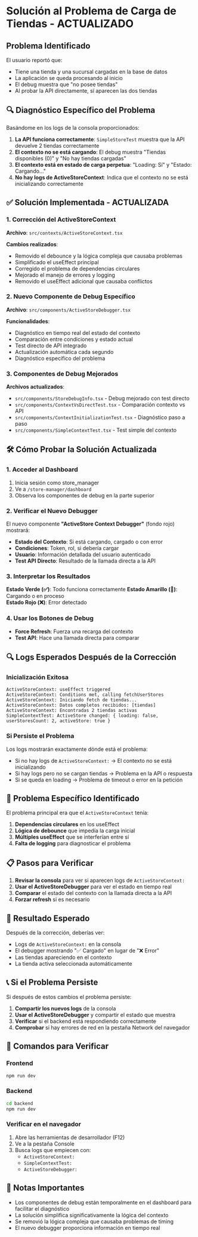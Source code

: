 # Solución al Problema de Carga de Tiendas - ACTUALIZADO

## Problema Identificado

El usuario reportó que:
- Tiene una tienda y una sucursal cargadas en la base de datos
- La aplicación se queda procesando al inicio
- El debug muestra que "no posee tiendas"
- Al probar la API directamente, sí aparecen las dos tiendas

## 🔍 **Diagnóstico Específico del Problema**

Basándome en los logs de la consola proporcionados:

1. **La API funciona correctamente**: `SimpleStoreTest` muestra que la API devuelve 2 tiendas correctamente
2. **El contexto no se está cargando**: El debug muestra "Tiendas disponibles (0)" y "No hay tiendas cargadas"
3. **El contexto está en estado de carga perpetua**: "Loading: Sí" y "Estado: Cargando..."
4. **No hay logs de ActiveStoreContext**: Indica que el contexto no se está inicializando correctamente

## ✅ **Solución Implementada - ACTUALIZADA**

### 1. Corrección del ActiveStoreContext

**Archivo**: `src/contexts/ActiveStoreContext.tsx`

**Cambios realizados**:
- Removido el debounce y la lógica compleja que causaba problemas
- Simplificado el useEffect principal
- Corregido el problema de dependencias circulares
- Mejorado el manejo de errores y logging
- Removido el useEffect adicional que causaba conflictos

### 2. Nuevo Componente de Debug Específico

**Archivo**: `src/components/ActiveStoreDebugger.tsx`

**Funcionalidades**:
- Diagnóstico en tiempo real del estado del contexto
- Comparación entre condiciones y estado actual
- Test directo de API integrado
- Actualización automática cada segundo
- Diagnóstico específico del problema

### 3. Componentes de Debug Mejorados

**Archivos actualizados**:
- `src/components/StoreDebugInfo.tsx` - Debug mejorado con test directo
- `src/components/ContextVsDirectTest.tsx` - Comparación contexto vs API
- `src/components/ContextInitializationTest.tsx` - Diagnóstico paso a paso
- `src/components/SimpleContextTest.tsx` - Test simple del contexto

## 🛠️ **Cómo Probar la Solución Actualizada**

### 1. Acceder al Dashboard

1. Inicia sesión como store_manager
2. Ve a `/store-manager/dashboard`
3. Observa los componentes de debug en la parte superior

### 2. Verificar el Nuevo Debugger

El nuevo componente **"ActiveStore Context Debugger"** (fondo rojo) mostrará:

- **Estado del Contexto**: Si está cargando, cargado o con error
- **Condiciones**: Token, rol, si debería cargar
- **Usuario**: Información detallada del usuario autenticado
- **Test API Directo**: Resultado de la llamada directa a la API

### 3. Interpretar los Resultados

**Estado Verde (✅)**: Todo funciona correctamente
**Estado Amarillo (🔄)**: Cargando o en proceso  
**Estado Rojo (❌)**: Error detectado

### 4. Usar los Botones de Debug

- **Force Refresh**: Fuerza una recarga del contexto
- **Test API**: Hace una llamada directa para comparar

## 🔍 **Logs Esperados Después de la Corrección**

### Inicialización Exitosa
```
ActiveStoreContext: useEffect triggered
ActiveStoreContext: Conditions met, calling fetchUserStores
ActiveStoreContext: Iniciando fetch de tiendas...
ActiveStoreContext: Datos completos recibidos: [tiendas]
ActiveStoreContext: Encontradas 2 tiendas activas
SimpleContextTest: ActiveStore changed: { loading: false, userStoresCount: 2, activeStore: true }
```

### Si Persiste el Problema
Los logs mostrarán exactamente dónde está el problema:
- Si no hay logs de `ActiveStoreContext:` → El contexto no se está inicializando
- Si hay logs pero no se cargan tiendas → Problema en la API o respuesta
- Si se queda en loading → Problema de timeout o error en la petición

## 🚨 **Problema Específico Identificado**

El problema principal era que el `ActiveStoreContext` tenía:
1. **Dependencias circulares** en los useEffect
2. **Lógica de debounce** que impedía la carga inicial
3. **Múltiples useEffect** que se interferían entre sí
4. **Falta de logging** para diagnosticar el problema

## 📋 **Pasos para Verificar**

1. **Revisar la consola** para ver si aparecen logs de `ActiveStoreContext:`
2. **Usar el ActiveStoreDebugger** para ver el estado en tiempo real
3. **Comparar** el estado del contexto con la llamada directa a la API
4. **Forzar refresh** si es necesario

## 🎯 **Resultado Esperado**

Después de la corrección, deberías ver:
- Logs de `ActiveStoreContext:` en la consola
- El debugger mostrando "✅ Cargado" en lugar de "❌ Error"
- Las tiendas apareciendo en el contexto
- La tienda activa seleccionada automáticamente

## 📞 **Si el Problema Persiste**

Si después de estos cambios el problema persiste:

1. **Compartir los nuevos logs** de la consola
2. **Usar el ActiveStoreDebugger** y compartir el estado que muestra
3. **Verificar** si el backend está respondiendo correctamente
4. **Comprobar** si hay errores de red en la pestaña Network del navegador

## 🔧 **Comandos para Verificar**

### Frontend
```bash
npm run dev
```

### Backend
```bash
cd backend
npm run dev
```

### Verificar en el navegador
1. Abre las herramientas de desarrollador (F12)
2. Ve a la pestaña Console
3. Busca logs que empiecen con:
   - `ActiveStoreContext:`
   - `SimpleContextTest:`
   - `ActiveStoreDebugger:`

## 📝 **Notas Importantes**

- Los componentes de debug están temporalmente en el dashboard para facilitar el diagnóstico
- La solución simplifica significativamente la lógica del contexto
- Se removió la lógica compleja que causaba problemas de timing
- El nuevo debugger proporciona información en tiempo real
